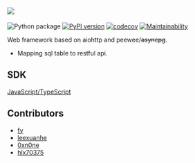 # ![](artworks/logo-full.png)

![Python package](https://github.com/fy0/slim/workflows/Python%20package/badge.svg)
[![PyPI version](https://badge.fury.io/py/slim.svg)](https://badge.fury.io/py/slim)
[![codecov](https://codecov.io/gh/fy0/slim/branch/master/graph/badge.svg)](https://codecov.io/gh/fy0/slim)
[![Maintainability](https://api.codeclimate.com/v1/badges/308e653d0aa234a83c25/maintainability)](https://codeclimate.com/github/fy0/slim/maintainability)

Web framework based on aiohttp and peewee/~~asyncpg~~.

* Mapping sql table to restful api.

## SDK

[JavaScript/TypeScript](https://github.com/fy0/slim-tools)

## Contributors
- [fy](https://github.com/fy0)
- [leexuanhe](https://github.com/leexuanhe)
- [0xn0ne](https://github.com/0xn0ne)
- [hlx70375](https://github.com/hlx70375)

